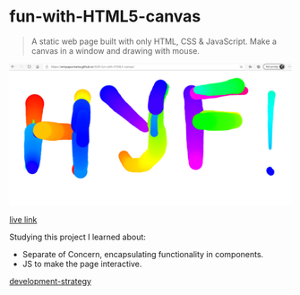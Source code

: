 # fun-with-HTML5-canvas

>A static web page built with only HTML, CSS & JavaScript. Make a canvas in a window and drawing with mouse.

![screen-shot](https://github.com/AnisyaPurnama/JS30-fun-with-HTML5-canvas/blob/master/project-planning/hyfCanvas.png?raw=true)

[live link]( https://anisyapurnama.github.io/JS30-fun-with-HTML5-canvas/)

Studying this project I learned about:

- Separate of Concern, encapsulating functionality in components.
- JS to make the page interactive.

[development-strategy](./project-planning/development-strategy.md)